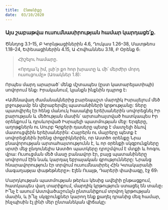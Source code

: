 ```yaml
---
title:  Ընտանիքը
date:  03/10/2020
---
```


### Այս շաբաթվա ուսումնասիրության համար կարդացե՛ք.
Ծննդոց 3.1–15, Բ Կորնթացիներին 4.6, Ղուկաս 1.26–38, Մատթեոս 1.18–24, Եփեսացիներին 4.15, Ա Հովհաննես 3.18, Բ Օրենք 6։

> <p>Հիշելու համարը.<p>
> «Որդյա՛կ իմ, լսի՛ր քո հոր խրատը և մի՛ մերժիր մորդ ուսուցումը» (Առակներ 1.8):

Որպես մարդ արարած՝ մենք մշտապես (ըստ կատարելատիպի) սովորում ենք։ Իրականում, կյանքն ինքնին դպրոց է։

«Ամենավաղ ժամանակներից բարեպաշտ մարդիկ Իսրայելում մեծ լրջությամբ են վերաբերվել պատանիների կրթությանը: Տերը պատվիրել էր հենց մանուկ հասակից երեխաներին սովորեցնել Իր բարության և մեծության մասին` արտահայտված հատկապես Իր օրենքում և դրսևորված Իսրայելի պատմության մեջ: Երգերը, աղոթքներն ու Սուրբ Գրքերի դասերը պետք է մատչելի ձևով մատուցվեին երեխաներին: Հայրերն ու մայրերը պետք է սովորեցնեին իրենց փոքրիկներին, որ Աստծո օրենքը Նրա բնավորության արտահայտությունն է, և որ օրենքի սկզբունքները սրտի մեջ ընդունելիս Աստծո պատկերը դրոշմվում է մտքի և հոգու վրա: Ուսուցման մեծ մասը բանավոր էր, բայց պատանիները սովորում էին նաև կարդալ եբրայական գրությունները: Նրանց հնարավորություն էր տրվում ուսումնասիրել Հին Կտակարանի մագաղաթյա փաթեթները»։ Էլեն Ուայթ, Դարերի փափագը, էջ 69։

Մարդկության պատմության թերևս կեսից ավելիի ընթացքում, հատկապես վաղ տարիքում, մարդիկ կրթություն ստացել են տանը։ Ի՞նչ է ասում Աստվածաշունչն ընտանիքում տրվող կրթության մասին, և ի՞նչ սկզբունքներ կարող ենք քաղել դրանից մեզ համար, ինչպիսին էլ լինի մեր ընտանեկան վիճակը։